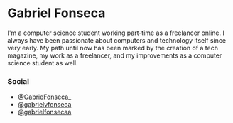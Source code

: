
# Gabriel Fonseca

I'm a computer science student working part-time as a freelancer online.
I always have been passionate about computers and technology itself since very early. My path until now has been marked by the creation of a tech magazine, my work as a freelancer, and my improvements as a computer science student as well.

### Social

- [@GabrieFonseca_](https://twitter.com/GabrieFonseca_)
- [@gabrielvfonseca](https://github.com/gabrielvfonseca)
- [@gabrielfonsecaa](https://www.linkedin.com/in/gabrielfonsecaa/)
